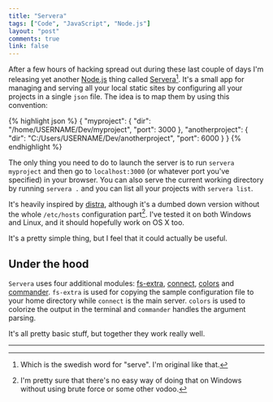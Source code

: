 ```yaml
---
title: "Servera"
tags: ["Code", "JavaScript", "Node.js"]
layout: "post"
comments: true
link: false
---
```


After a few hours of hacking spread out during these last couple of days I'm
releasing yet another [Node.js](http://nodejs.org/) thing called
[Servera](https://npmjs.org/package/servera)[^20130920-1]. It's a small app for
managing and serving all your local static sites by configuring all your
projects in a single `json` file. The idea is to map them by using this
convention:

{% highlight json %}
{
  "myproject": {
    "dir": "/home/USERNAME/Dev/myproject",
    "port": 3000
  },
  "anotherproject": {
    "dir": "C:/Users/USERNAME/Dev/anotherproject",
    "port": 6000
  }
}
{% endhighlight %}

The only thing you need to do to launch the server is to run `servera myproject`
and then go to `localhost:3000` (or whatever port you've specified) in your
browser. You can also serve the current working directory by running `servera .`
and you can list all your projects with `servera list`.

It's heavily inspired by [distra](https://npmjs.org/package/distra), although
it's a dumbed down version without the whole `/etc/hosts` configuration
part[^20130920-2]. I've tested it on both Windows and Linux, and it should
hopefully work on OS X too.

It's a pretty simple thing, but I feel that it could actually be useful.

## Under the hood

`Servera` uses four additional modules:
[fs-extra](https://npmjs.org/package/fs-extra),
[connect](https://npmjs.org/package/connect),
[colors](https://npmjs.org/package/colors) and
[commander](https://npmjs.org/package/commander). `fs-extra` is used for copying
the sample configuration file to your home directory while `connect` is the main
server. `colors` is used to colorize the output in the terminal and `commander`
handles the argument parsing.

It's all pretty basic stuff, but together they work really well.

* * *

[^20130920-1]: Which is the swedish word for "serve". I'm original like that.

[^20130920-2]: I'm pretty sure that there's no easy way of doing that on Windows without using brute force or some other vodoo.

